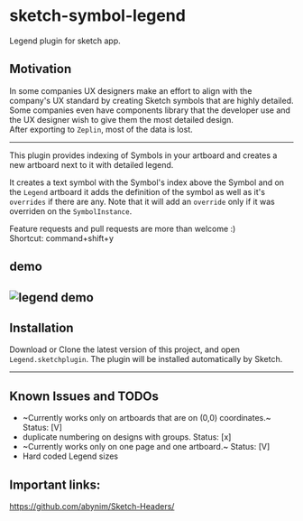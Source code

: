 # sketch-symbol-legend
Legend plugin for sketch app.
## Motivation
In some companies UX designers make an effort to align with the company's UX standard by creating Sketch symbols that are highly detailed. 
Some companies even have components library that the developer use and the UX designer wish to give them the most detailed design.  
After exporting to `Zeplin`, most of the data is lost.

---
This plugin provides indexing of Symbols in your artboard and creates a new artboard next to it with detailed legend.

It creates a text symbol with the Symbol's index above the Symbol and on the `Legend` artboard it adds the definition of the symbol as well as it's `overrides` if there are any. 
Note that it will add an `override` only if it was overriden on the `SymbolInstance`.

Feature requests and pull requests are more than welcome :)  
Shortcut: command+shift+y  
## demo

![legend demo](https://raw.githubusercontent.com/amimagid/sketch-symbol-legend/master/LegendPlugin.gif)
---
## Installation
Download or Clone the latest version of this project, and open `Legend.sketchplugin`. The plugin will be installed automatically by Sketch.

---
## Known Issues and TODOs
- ~Currently works only on artboards that are on (0,0) coordinates.~ Status: [V]
- duplicate numbering on designs with groups. Status: [x]
- ~Currently works only on one page and one artboard.~ Status: [V] 
- Hard coded Legend sizes

## Important links:
https://github.com/abynim/Sketch-Headers/
